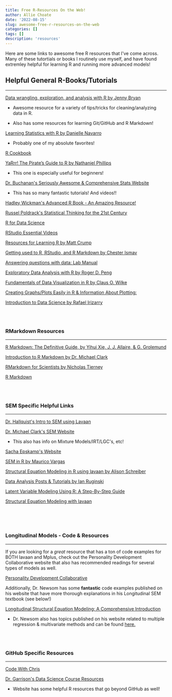 ```yaml
---
title: Free R-Resources On the Web!
author: Allie Choate
date: '2022-08-15'
slug: awesome-free-r-resources-on-the-web
categories: []
tags: []
description: 'resources'
---
```



Here are some links to awesome free R resources that I've come across. Many of these tutortials or books I routinely use myself, and have found extremley helpful for learning R and running more advanced models!

<!--more-->


## Helpful General R-Books/Tutorials 
***

[Data wrangling, exploration, and analysis with R by Jenny Bryan](https://stat545.com/)

  * Awesome resource for a variety of tips/tricks for cleaning/analyzing data in R.
  
  * Also has some resources for learning Git/GitHub and R Markdown!


[Learning Statistics with R by Danielle Navarro](https://learningstatisticswithr.com/)

  * Probably one of my absolute favorites!


[R Cookbook](http://www.cookbook-r.com/)


[YaRrr! The Pirate’s Guide to R by Nathaniel Phillips](https://bookdown.org/ndphillips/YaRrr/)

  * This one is especially useful for beginners! 


[Dr. Buchanan's Seriously Awesome & Comprehensive Stats Website](http://statstools.com/)

  * This has so many fantastic tutorials! And videos!!


[Hadley Wickman's Advanced R Book - An Amazing Resource!](https://adv-r.hadley.nz/)


[Russel Poldrack's Statistical Thinking for the 21st Century](http://statsthinking21.org/index.html)


[R for Data Science](https://r4ds.had.co.nz/introduction.html)


[RStudio Essential Videos](https://resources.rstudio.com/wistia-rstudio-essentials-2)


[Resources for Learning R by Matt Crump](https://crumplab.github.io/blogposts/LearningR/LearningR.html)


[Getting used to R, RStudio, and R Markdown by Chester Ismav](https://bookdown.org/chesterismay/rbasics/)


[Answering questions with data: Lab Manual](https://crumplab.github.io/statisticsLab/)


[Exploratory Data Analysis with R by Roger D. Peng](https://bookdown.org/rdpeng/exdata/)


[Fundamentals of Data Visualization in R by Claus O. Wilke](https://serialmentor.com/dataviz/)


[Creating Graphs/Plots Easily in R & Information About Plotting:](https://www.r-graph-gallery.com/)


[Introduction to Data Science by Rafael Irizarry](https://rafalab.github.io/dsbook/)


<br><br>


### RMarkdown Resources
***

[R Markdown: The Definitive Guide, by Yihui Xie, J. J. Allaire, & G. Grolemund](https://bookdown.org/yihui/rmarkdown/)


[Introduction to R Markdown by Dr. Michael Clark](https://m-clark.github.io/Introduction-to-Rmarkdown/)


[RMarkdown for Scientists by Nicholas Tierney](https://rmd4sci.njtierney.com/)


[R Markdown](https://r4ds.had.co.nz/r-markdown.html)



<br><br>


### SEM Specific Helpful Links
***

[Dr. Hallquist's Intro to SEM using Lavaan](https://psu-psychology.github.io/r-bootcamp-2018/talks/lavaan_tutorial.html#estimators)

[Dr. Michael Clark's SEM Website](https://m-clark.github.io/sem/)

  * This also has info on Mixture Models/IRT/LGC's, etc!

  
[Sacha Epskamp's Website](http://sachaepskamp.com/)


[SEM in R by Maurico Vargas](https://www.r-bloggers.com/structural-equation-modelling-in-r-part-1/)

[Structural Equation Modeling in R using lavaan by Alison Schreiber](https://quantdev.ssri.psu.edu/sites/qdev/files/lavaan_presentation.html)


[Data Analysis Posts & Tutorials by Ian Ruginski](https://www.ianruginski.com/post/)


[Latent Variable Modeling Using R: A Step-By-Step Guide](https://blogs.baylor.edu/rlatentvariable/sample-page/r-syntax/)


[Structural Equation Modeling with lavaan](https://pages.mtu.edu/~shanem/psy5220/daily/Day22/cfa.html)


<br><br><br>


### Longitudinal Models - Code & Resources 
***

If you are looking for a *great* resource that has a ton of code examples for BOTH lavaan and Mplus,  check out the Personality Development Collaborative website that also has recommended readings for several types of models as well.

[Personality Development Collaborative](https://www.personalitydevelopmentcollaborative.org/data-analysis/)

Additionally, Dr. Newsom has some **fantastic** code examples published on his website that have more thorough explanations in his Longitudinal SEM textbook (see below!)

[Longitudinal Structural Equation Modeling: A Comprehensive Introduction](http://www.longitudinalsem.com/)

  * Dr. Newsom also has topics published on his website related to multiple regression & 
  multivariate methods and can be found [here.](https://web.pdx.edu/~newsomj/mvclass/)


<br><br>


### GitHub Specific Resources
***

[Code With Chris](https://codewithchris.com/github-tutorial/)


[Dr. Garrison's Data Science Course Resources](https://datascience4psych.github.io/DataScience4Psych/shorthappygit.html)

  * Website has some helpful R resources that go beyond GitHub as well!

